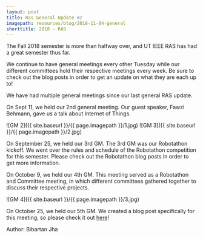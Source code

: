 ```yaml
---
layout: post
title: Ras General Update #2
imagepath: resources/blog/2018-11-04-general
shorttitle: 2018 - RAS
---
```


The Fall 2018 semester is more than halfway over, and UT IEEE RAS has had a great semester thus far.

We continue to have general meetings every other Tuesday while our different committees hold their respective meetings every week. Be sure to check out the blog posts in order to get an update on what they are each up to!

We have had multiple general meetings since our last general RAS update.

On Sept 11, we held our 2nd general meeting. Our guest speaker, Fawzi Behmann, gave us a talk about Internet of Things. 

![GM 2]({{ site.baseurl }}/{{ page.imagepath }}/1.jpg) 
![GM 3]({{ site.baseurl }}/{{ page.imagepath }}/2.jpg) 

On September 25, we held our 3rd GM. The 3rd GM was our Robotathon kickoff. We went over the rules and schedule of the Robotathon competition for this semester. Please check out the Robotathon blog posts in order to get more information. 

On October 9, we held our 4th GM. This meeting served as a Robotathon and Committee meeting, in which different committees gathered together to discuss their respective projects.  

![GM 4]({{ site.baseurl }}/{{ page.imagepath }}/3.jpg) 

On October 25, we held our 5th GM. We created a blog post specifically for this meeting, so please check it out [here](https://ras.ece.utexas.edu/2018/10/25/general.html)!

Author: Bibartan Jha
